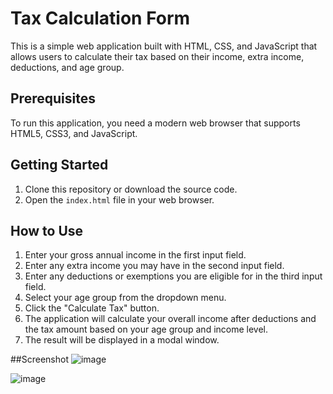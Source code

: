 # Tax Calculation Form

This is a simple web application built with HTML, CSS, and JavaScript that allows users to calculate their tax based on their income, extra income, deductions, and age group.

## Prerequisites

To run this application, you need a modern web browser that supports HTML5, CSS3, and JavaScript.

## Getting Started

1. Clone this repository or download the source code.
2. Open the `index.html` file in your web browser.

## How to Use

1. Enter your gross annual income in the first input field.
2. Enter any extra income you may have in the second input field.
3. Enter any deductions or exemptions you are eligible for in the third input field.
4. Select your age group from the dropdown menu.
5. Click the "Calculate Tax" button.
6. The application will calculate your overall income after deductions and the tax amount based on your age group and income level.
7. The result will be displayed in a modal window.


##Screenshot
![image](https://github.com/Rehant123/fyle-internship-challenge_web_dev/assets/74208153/3ee921cb-a502-40ab-acd1-8f5a5dfc62bd)

![image](https://github.com/Rehant123/fyle-internship-challenge_web_dev/assets/74208153/eec6fdf5-619a-4989-9b76-f1ae6518bcc6)



